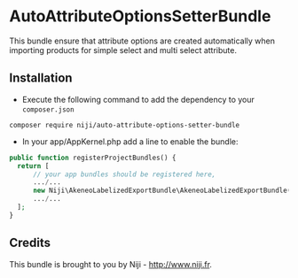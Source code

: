 # AutoAttributeOptionsSetterBundle

This bundle ensure that attribute options are created automatically when importing products for simple select and multi select attribute.

## Installation

- Execute the following command to add the dependency to your `composer.json`

`composer require niji/auto-attribute-options-setter-bundle`

- In your app/AppKernel.php add a line to enable the bundle:
   
```php
public function registerProjectBundles() {
  return [
      // your app bundles should be registered here,
      .../...
      new Niji\AkeneoLabelizedExportBundle\AkeneoLabelizedExportBundle(),
      .../...
  ];
}
```

## Credits

This bundle is brought to you by Niji - http://www.niji.fr.
